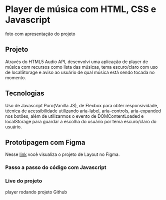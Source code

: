 # Player de música com HTML, CSS e Javascript
foto com apresentação do projeto

## Projeto

Através do HTML5 Audio API, desenvolvi uma aplicação de player de música com recursos como lista das músicas, tema escuro/claro com uso de localStorage e aviso ao usuário de qual música está sendo tocada no momento. 

## Tecnologias

Uso de Javascript Puro(Vanilla JS), de Flexbox para obter responsividade, técnica de acessibilidade utilizando aria-label, aria-controls, aria-expanded nos botões, além de utilizarmos o evento de DOMContentLoaded e localStorage para guardar a escolha do usuário por tema escuro/claro do usuário.

## Prototipagem com Figma

Nesse [link](https://www.figma.com/file/86FIiUJdrxZm5DdHI2Wl3J/Player-Musica?node-id=0%3A1 "Layout no Figma") você visualiza o projeto de Layout no Figma. 

### Passo a passo do código com Javascript


### Live do projeto
player rodando projeto Github



